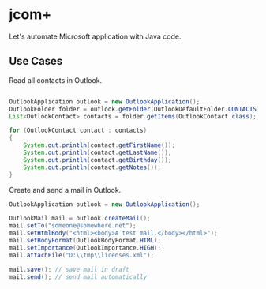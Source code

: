  jcom+
=============
Let's automate Microsoft application with Java code.

## Use Cases

Read all contacts in Outlook.
```Java

OutlookApplication outlook = new OutlookApplication();
OutlookFolder folder = outlook.getFolder(OutlookDefaultFolder.CONTACTS);
List<OutlookContact> contacts = folder.getItems(OutlookContact.class);

for (OutlookContact contact : contacts)
{
    System.out.println(contact.getFirstName());
    System.out.println(contact.getLastName());
    System.out.println(contact.getBirthday());
    System.out.println(contact.getNotes());
}
```
Create and send a mail in Outlook.
```Java
OutlookApplication outlook = new OutlookApplication();

OutlookMail mail = outlook.createMail();
mail.setTo("someone@somewhere.net");
mail.setHtmlBody("<html><body>A test mail.</body></html>");
mail.setBodyFormat(OutlookBodyFormat.HTML);
mail.setImportance(OutlookImportance.HIGH);
mail.attachFile("D:\\tmp\\licenses.xml");

mail.save(); // save mail in draft
mail.send(); // send mail automatically
```
